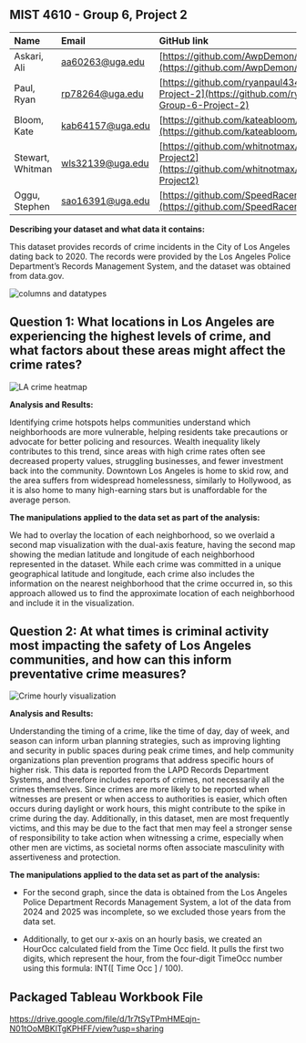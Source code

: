 
## MIST 4610 - Group 6, Project 2

| Name | Email | GitHub link |
| :---- | :---- | :---- |
| Askari, Ali | [aa60263@uga.edu](mailto:aa60263@uga.edu) | [https://github.com/AwpDemon/MIST-4610-2](https://github.com/AwpDemon/MIST-4610-2) |
| Paul, Ryan | [rp78264@uga.edu](mailto:rp78264@uga.edu)   | [https://github.com/ryanpaul434/MIST-Group-6-Project-2](https://github.com/ryanpaul434/MIST-Group-6-Project-2)  |
| Bloom, Kate | [kab64157@uga.edu](mailto:kab64157@uga.edu) | [https://github.com/kateabloom/MIST4610project2](https://github.com/kateabloom/MIST4610project2)  |
| Stewart, Whitman | [wls32139@uga.edu](mailto:wls32139@uga.edu)  | [https://github.com/whitnotmax/MIST4610-Group6-Project2](https://github.com/whitnotmax/MIST4610-Group6-Project2) |
| Oggu, Stephen	 | [sao16391@uga.edu](mailto:sao16391@uga.edu)    | [https://github.com/SpeedRacerAMG/MIST4610TAB](https://github.com/SpeedRacerAMG/MIST4610TAB) |

			

**Describing your dataset and what data it contains:**

This dataset provides records of crime incidents in the City of Los Angeles dating back to 2020\. The records were provided by the Los Angeles Police Department’s Records Management System, and the dataset was obtained from data.gov.

![columns and datatypes](https://i.imgur.com/9xPD0jZ.png)

## Question 1: What locations in Los Angeles are experiencing the highest levels of crime, and what factors about these areas might affect the crime rates?

![LA crime heatmap](https://i.imgur.com/35OpwHZ.png)

**Analysis and Results:**

Identifying crime hotspots helps communities understand which neighborhoods are more vulnerable, helping residents take precautions or advocate for better policing and resources. Wealth inequality likely contributes to this trend, since areas with high crime rates often see decreased property values, struggling businesses, and fewer investment back into the community. Downtown Los Angeles is home to skid row, and the area suffers from widespread homelessness, similarly to Hollywood, as it is also home to many high-earning stars but is unaffordable for the average person.

**The manipulations applied to the data set as part of the analysis:**

We had to overlay the location of each neighborhood, so we overlaid a second map visualization with the dual-axis feature, having the second map showing the median latitude and longitude of each neighborhood represented in the dataset. While each crime was committed in a unique geographical latitude and longitude, each crime also includes the information on the nearest neighborhood that the crime occurred in, so this approach allowed us to find the approximate location of each neighborhood and include it in the visualization.

## Question 2: At what times is criminal activity most impacting the safety of Los Angeles communities, and how can this inform preventative crime measures?

![Crime hourly visualization](https://i.imgur.com/uXvGjdv.png)

**Analysis and Results:**

Understanding the timing of a crime, like the time of day, day of week, and season can inform urban planning strategies, such as improving lighting and security in public spaces during peak crime times, and help community organizations plan prevention programs that address specific hours of higher risk. This data is reported from the LAPD Records Department Systems, and therefore includes reports of crimes, not necessarily all the crimes themselves. Since crimes are more likely to be reported when witnesses are present or when access to authorities is easier, which often occurs during daylight or work hours, this might contribute to the spike in crime during the day. Additionally, in this dataset, men are most frequently victims, and this may be due to the fact that men may feel a stronger sense of responsibility to take action when witnessing a crime, especially when other men are victims, as societal norms often associate masculinity with assertiveness and protection.

**The manipulations applied to the data set as part of the analysis:**

* For the second graph, since the data is obtained from the Los Angeles Police Department Records Management System, a lot of the data from 2024 and 2025 was incomplete, so we excluded those years from the data set.   
    
* Additionally, to get our x-axis on an hourly basis, we created an HourOcc calculated field from the Time Occ field. It pulls the first two digits, which represent the hour, from the four-digit TimeOcc number using this formula: INT(\[ Time Occ \] / 100). 

## Packaged Tableau Workbook File
https://drive.google.com/file/d/1r7tSyTPmHMEqjn-N01tOoMBKlTgKPHFF/view?usp=sharing

